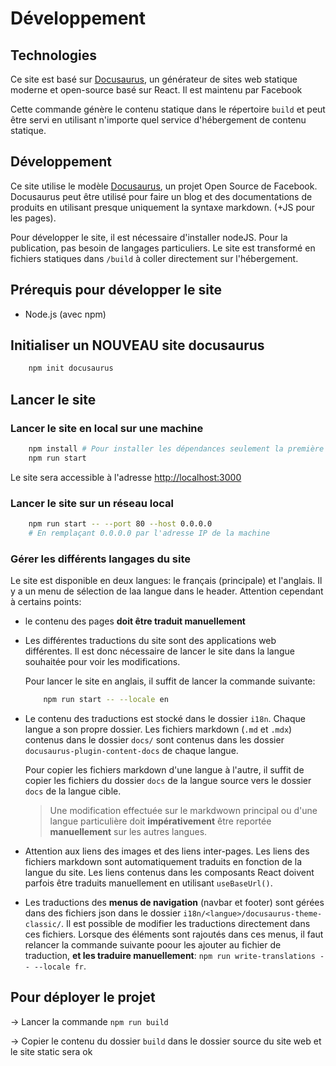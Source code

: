 # Développement

## Technologies

Ce site est basé sur [Docusaurus](https://docusaurus.io/), un générateur de sites web statique moderne et open-source basé sur React. Il est maintenu par Facebook


Cette commande génère le contenu statique dans le répertoire `build` et peut être servi en utilisant n'importe quel service d'hébergement de contenu statique.

## Développement

Ce site utilise le modèle [Docusaurus](https://docusaurus.io), un projet Open Source de Facebook. Docusaurus peut être utilisé pour faire un blog et des documentations de produits en utilisant presque uniquement la syntaxe markdown. (+JS pour les pages). 

Pour développer le site, il est nécessaire d'installer nodeJS. Pour la publication, pas besoin de langages particuliers. Le site est transformé en fichiers statiques dans `/build` à coller directement sur l'hébergement.

## Prérequis pour développer le site

- Node.js (avec npm)

## Initialiser un NOUVEAU site docusaurus


```bash 
    npm init docusaurus
```

## Lancer le site
    
### Lancer le site en local sur une machine
```bash
    npm install # Pour installer les dépendances seulement la première fois
    npm run start
```
Le site sera accessible à l'adresse [http://localhost:3000](http://localhost:3000)

### Lancer le site sur un réseau local

```bash
    npm run start -- --port 80 --host 0.0.0.0
    # En remplaçant 0.0.0.0 par l'adresse IP de la machine
```

### Gérer les différents langages du site

Le site est disponible en deux langues: le français (principale) et l'anglais. Il y a un menu de sélection de laa langue dans le header. Attention cependant à certains points:

- le contenu des pages **doit être traduit manuellement** 

- Les différentes traductions du site sont des applications web différentes. Il est donc nécessaire de lancer le site dans la langue souhaitée pour voir les modifications.

    Pour lancer le site en anglais, il suffit de lancer la commande suivante:

    ```bash
        npm run start -- --locale en
    ```
- Le contenu des traductions est stocké dans le dossier `i18n`. Chaque langue a son propre dossier. Les fichiers markdown (`.md` et `.mdx`) contenus dans le dossier `docs/` sont contenus dans les dossier `docusaurus-plugin-content-docs` de chaque langue.

    Pour copier les fichiers markdown d'une langue à l'autre, il suffit de copier les fichiers du dossier `docs` de la langue source vers le dossier `docs` de la langue cible.

    > Une modification effectuée sur le markdwown principal ou d'une langue particulière doit **impérativement** être reportée **manuellement** sur les autres langues.

- Attention aux liens des images et des liens inter-pages. Les liens des fichiers markdown sont automatiquement traduits en fonction de la langue du site. Les liens contenus dans les composants React doivent parfois être traduits manuellement en utilisant `useBaseUrl()`.

- Les traductions des **menus de navigation** (navbar et footer) sont gérées dans des fichiers json dans le dossier `i18n/<langue>/docusaurus-theme-classic/`. Il est possible de modifier les traductions directement dans ces fichiers. Lorsque des éléments sont rajoutés dans ces menus, il faut relancer la commande suivante poour les ajouter au fichier de traduction, **et les traduire manuellement**: `npm run write-translations -- --locale fr`.

## Pour déployer le projet

-> Lancer la commande `npm run build`

-> Copier le contenu du dossier `build` dans le dossier source du site web et le site static sera ok